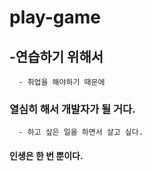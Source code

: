 # play-game

## -연습하기 위해서
      - 취업을 해야하기 때문에
      
### 열심히 해서 개발자가 될 거다.
      - 하고 싶은 일을 하면서 살고 싶다.
#### 인생은 한 번 뿐이다.
